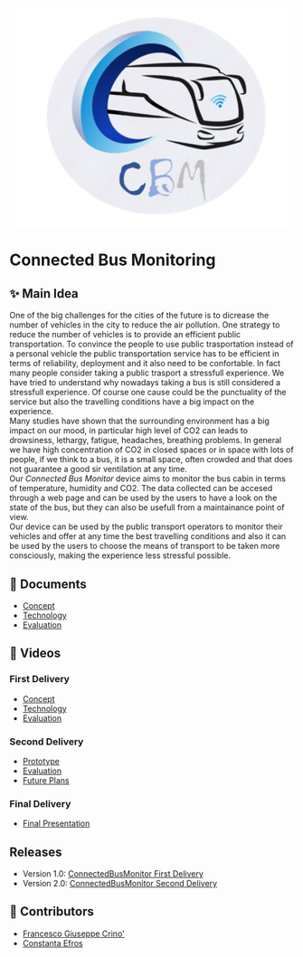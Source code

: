 <p align="center">
  <img src="img/cbm-logo-circ.png">
</p>

# Connected Bus Monitoring  

## ✨ Main Idea

One of the big challenges for the cities of the future is to dicrease the number of  vehicles in the city to reduce the air pollution. One strategy to reduce the number of vehicles is to provide an efficient public transportation. To convince the people to use public trasportation instead of a personal vehicle the public transportation service has to be efficient in terms of reliability, deployment and it also need to be confortable. In fact many people consider taking a public trasport a stressfull experience. We have tried to understand why nowadays taking a bus is still considered a stressfull experience. Of course one cause could be the punctuality of the service but also the travelling conditions have a big impact on the experience. </br>
Many studies have shown that the surrounding environment has a big impact on our mood, in particular high level of CO2 can leads to drowsiness, lethargy, fatigue, headaches, breathing problems. In general we have high concentration of CO2 in closed spaces or in space with lots of people, if we think to a bus, it is a small space, often crowded and that does not guarantee a good sir ventilation at any time. </br>
Our *Connected Bus Monitor* device aims to monitor the bus cabin in terms of temperature, humidity and CO2. The data collected can be accesed through a web page and can be used by the users to have a look on the state of the bus, but they can also be usefull from a maintainance point of view. </br>
Our device can be used by the public transport operators to monitor their vehicles and offer at any time the best travelling conditions and also it can be used by the users to choose the means of transport to be taken more consciously, making the experience less stressful possible.</br>


## 📄 Documents
- [Concept](https://github.com/FrancescoCrino/ConnectedBusMonitor/blob/main/Concept.md)
- [Technology](https://github.com/FrancescoCrino/ConnectedBusMonitor/blob/main/Technology.md)
- [Evaluation](https://github.com/FrancescoCrino/ConnectedBusMonitor/blob/main/Evaluation.md)

## 🎥 Videos

### First Delivery
- [Concept]( https://youtu.be/uqW8VBzjaFs )
- [Technology](https://youtu.be/HaNQlSPod3I)
- [Evaluation](https://youtu.be/FRUZI9-HNn4 )

### Second Delivery
- [Prototype](https://youtu.be/tJuoor45rQc)
- [Evaluation](https://www.youtube.com/watch?v=EWL8ODWsqZk)
- [Future Plans](https://youtu.be/kzoWo98cubA)

### Final Delivery
- [Final Presentation](https://youtu.be/V1K5WpLHOn4)


## Releases

- Version 1.0: <a href="https://github.com/FrancescoCrino/ConnectedBusMonitor/releases/tag/v1.0">ConnectedBusMonitor First Delivery</a>
- Version 2.0: <a href="https://github.com/FrancescoCrino/ConnectedBusMonitor/releases/tag/v2.0">ConnectedBusMonitor Second Delivery</a>

## 🤝 Contributors

- [Francesco Giuseppe Crino'](https://github.com/FrancescoCrino)
- [Constanta Efros](https://github.com/constanta-efros)

